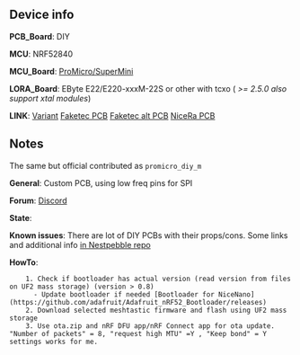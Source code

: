 ## Device info

**PCB_Board**: DIY

**MCU**: NRF52840

**MCU_Board**: [ProMicro/SuperMini](https://github.com/joric/nrfmicro/wiki/Alternatives#supermini-nrf52840)

**LORA_Board**: EByte E22/E220-xxxM-22S or other with tcxo ( *>= 2.5.0 also support xtal modules*)

**LINK**: [Variant](https://github.com/meshtastic/firmware/tree/master/variants/diy/nrf52_promicro_diy_tcxo)   [Faketec PCB]()   [Faketec alt PCB](https://github.com/mrekin/MeshtasticCustomBoards/tree/main/Gerbers/e80_promicro_v1.1)   [NiceRa PCB](https://github.com/Nestpebble/NiceRa)

## Notes

The same but official contributed as `promicro_diy_m`

**General**: Custom PCB, using low freq pins for SPI

**Forum**: [Discord](https://discord.com/channels/867578229534359593/1194757507013427250)

**State**:

**Known issues**: There are lot of DIY PCBs with their props/cons. Some links and additional info [in Nestpebble repo](https://github.com/Nestpebble/NiceRa)

**HowTo**:

        1. Check if bootloader has actual version (read version from files on UF2 mass storage) (version > 0.8)
          - Update bootloader if needed [Bootloader for NiceNano](https://github.com/adafruit/Adafruit_nRF52_Bootloader/releases)
        2. Download selected meshtastic firmware and flash using UF2 mass storage
        3. Use ota.zip and nRF DFU app/nRF Connect app for ota update. "Number of packets" = 8, "request high MTU" =Y , "Keep bond" = Y  settings works for me.
